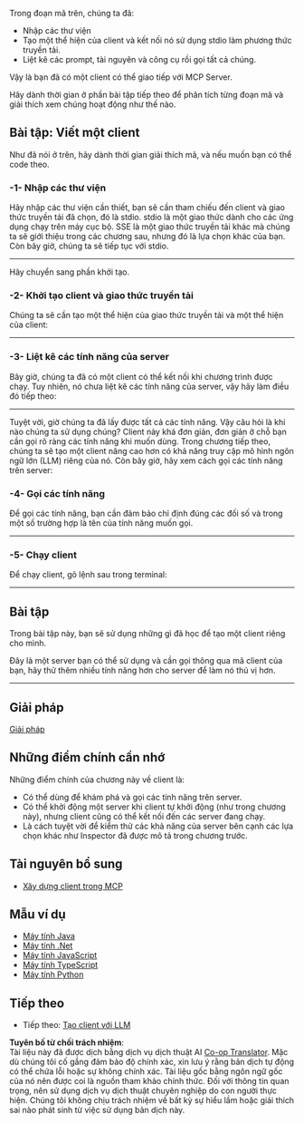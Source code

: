 <!--
CO_OP_TRANSLATOR_METADATA:
{
  "original_hash": "2342baa570312086fc19edcf41320250",
  "translation_date": "2025-06-17T15:59:35+00:00",
  "source_file": "03-GettingStarted/02-client/README.md",
  "language_code": "vi"
}
-->
Trong đoạn mã trên, chúng ta đã:

- Nhập các thư viện
- Tạo một thể hiện của client và kết nối nó sử dụng stdio làm phương thức truyền tải.
- Liệt kê các prompt, tài nguyên và công cụ rồi gọi tất cả chúng.

Vậy là bạn đã có một client có thể giao tiếp với MCP Server.

Hãy dành thời gian ở phần bài tập tiếp theo để phân tích từng đoạn mã và giải thích xem chúng hoạt động như thế nào.

## Bài tập: Viết một client

Như đã nói ở trên, hãy dành thời gian giải thích mã, và nếu muốn bạn có thể code theo.

### -1- Nhập các thư viện

Hãy nhập các thư viện cần thiết, bạn sẽ cần tham chiếu đến client và giao thức truyền tải đã chọn, đó là stdio. stdio là một giao thức dành cho các ứng dụng chạy trên máy cục bộ. SSE là một giao thức truyền tải khác mà chúng ta sẽ giới thiệu trong các chương sau, nhưng đó là lựa chọn khác của bạn. Còn bây giờ, chúng ta sẽ tiếp tục với stdio.

---

Hãy chuyển sang phần khởi tạo.

### -2- Khởi tạo client và giao thức truyền tải

Chúng ta sẽ cần tạo một thể hiện của giao thức truyền tải và một thể hiện của client: 

---

### -3- Liệt kê các tính năng của server

Bây giờ, chúng ta đã có một client có thể kết nối khi chương trình được chạy. Tuy nhiên, nó chưa liệt kê các tính năng của server, vậy hãy làm điều đó tiếp theo:

---

Tuyệt vời, giờ chúng ta đã lấy được tất cả các tính năng. Vậy câu hỏi là khi nào chúng ta sử dụng chúng? Client này khá đơn giản, đơn giản ở chỗ bạn cần gọi rõ ràng các tính năng khi muốn dùng. Trong chương tiếp theo, chúng ta sẽ tạo một client nâng cao hơn có khả năng truy cập mô hình ngôn ngữ lớn (LLM) riêng của nó. Còn bây giờ, hãy xem cách gọi các tính năng trên server:

### -4- Gọi các tính năng

Để gọi các tính năng, bạn cần đảm bảo chỉ định đúng các đối số và trong một số trường hợp là tên của tính năng muốn gọi.

---

### -5- Chạy client

Để chạy client, gõ lệnh sau trong terminal:

---

## Bài tập

Trong bài tập này, bạn sẽ sử dụng những gì đã học để tạo một client riêng cho mình.

Đây là một server bạn có thể sử dụng và cần gọi thông qua mã client của bạn, hãy thử thêm nhiều tính năng hơn cho server để làm nó thú vị hơn.

---

## Giải pháp

[Giải pháp](./solution/README.md)

## Những điểm chính cần nhớ

Những điểm chính của chương này về client là:

- Có thể dùng để khám phá và gọi các tính năng trên server.
- Có thể khởi động một server khi client tự khởi động (như trong chương này), nhưng client cũng có thể kết nối đến các server đang chạy.
- Là cách tuyệt vời để kiểm thử các khả năng của server bên cạnh các lựa chọn khác như Inspector đã được mô tả trong chương trước.

## Tài nguyên bổ sung

- [Xây dựng client trong MCP](https://modelcontextprotocol.io/quickstart/client)

## Mẫu ví dụ

- [Máy tính Java](../samples/java/calculator/README.md)
- [Máy tính .Net](../../../../03-GettingStarted/samples/csharp)
- [Máy tính JavaScript](../samples/javascript/README.md)
- [Máy tính TypeScript](../samples/typescript/README.md)
- [Máy tính Python](../../../../03-GettingStarted/samples/python)

## Tiếp theo

- Tiếp theo: [Tạo client với LLM](/03-GettingStarted/03-llm-client/README.md)

**Tuyên bố từ chối trách nhiệm**:  
Tài liệu này đã được dịch bằng dịch vụ dịch thuật AI [Co-op Translator](https://github.com/Azure/co-op-translator). Mặc dù chúng tôi cố gắng đảm bảo độ chính xác, xin lưu ý rằng bản dịch tự động có thể chứa lỗi hoặc sự không chính xác. Tài liệu gốc bằng ngôn ngữ gốc của nó nên được coi là nguồn tham khảo chính thức. Đối với thông tin quan trọng, nên sử dụng dịch vụ dịch thuật chuyên nghiệp do con người thực hiện. Chúng tôi không chịu trách nhiệm về bất kỳ sự hiểu lầm hoặc giải thích sai nào phát sinh từ việc sử dụng bản dịch này.